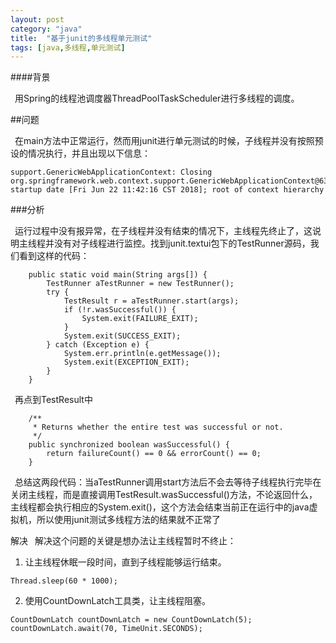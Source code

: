 ```yaml
---
layout: post
category: "java"
title:  "基于junit的多线程单元测试"
tags: [java,多线程,单元测试]
---
```


####背景 

&#8194;用Spring的线程池调度器ThreadPoolTaskScheduler进行多线程的调度。

##问题

&#8194;在main方法中正常运行，然而用junit进行单元测试的时候，子线程并没有按照预设的情况执行，并且出现以下信息：
```
support.GenericWebApplicationContext: Closing org.springframework.web.context.support.GenericWebApplicationContext@63a5e46c: startup date [Fri Jun 22 11:42:16 CST 2018]; root of context hierarchy
```

###分析

&#8194;运行过程中没有报异常，在子线程并没有结束的情况下，主线程先终止了，这说明主线程并没有对子线程进行监控。找到junit.textui包下的TestRunner源码，我们看到这样的代码：
```
    public static void main(String args[]) {
        TestRunner aTestRunner = new TestRunner();
        try {
            TestResult r = aTestRunner.start(args);
            if (!r.wasSuccessful()) {
                System.exit(FAILURE_EXIT);
            }
            System.exit(SUCCESS_EXIT);
        } catch (Exception e) {
            System.err.println(e.getMessage());
            System.exit(EXCEPTION_EXIT);
        }
    }
```
&#8194;再点到TestResult中
```
    /**
     * Returns whether the entire test was successful or not.
     */
    public synchronized boolean wasSuccessful() {
        return failureCount() == 0 && errorCount() == 0;
    }
```
&#8194;总结这两段代码：当aTestRunner调用start方法后不会去等待子线程执行完毕在关闭主线程，而是直接调用TestResult.wasSuccessful()方法，不论返回什么，主线程都会执行相应的System.exit()，这个方法会结束当前正在运行中的java虚拟机，所以使用junit测试多线程方法的结果就不正常了

解决
&#8194;解决这个问题的关键是想办法让主线程暂时不终止：  
1. 让主线程休眠一段时间，直到子线程能够运行结束。  
```
Thread.sleep(60 * 1000);
```  
2. 使用CountDownLatch工具类，让主线程阻塞。
```
CountDownLatch countDownLatch = new CountDownLatch(5);
countDownLatch.await(70, TimeUnit.SECONDS);
``` 
